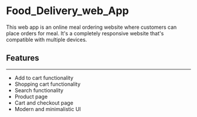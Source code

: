 # Food_Delivery_web_App
This web app is an online meal ordering website where customers can place orders for meal.
It's a completely responsive website that's compatible with multiple devices.
## Features

_______________________________________________________________

- Add to cart functionality
- Shopping cart functionality
- Search functionality
- Product page
- Cart and checkout page
- Modern and minimalistic UI
